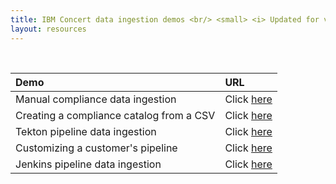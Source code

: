 ```yaml
---
title: IBM Concert data ingestion demos <br/> <small> <i> Updated for v1.0.4 </i> </small>
layout: resources
---
```


<br/>

| **Demo** | **URL** |
| :--- | :--- |
| Manual compliance data ingestion | Click <a href="https://ibm.github.io/platinum-demos/tech-sales-enablement-preparing-for-a-compliance-pov/demo-instructions" target="_blank" rel="noreferrer">here</a> |
| Creating a compliance catalog from a CSV | Click <a href="https://ibm.github.io/platinum-demos/tech-sales-enablement-creating-a-compliance-catalog-from-csv/demo-instructions" target="_blank" rel="noreferrer">here</a> |
| Tekton pipeline data ingestion | Click <a href="https://ibm.github.io/platinum-demos/tech-sales-enablement-learning-to-ingest-data-into-ibm-concert-pipeline/pre-requisites" target="_blank" rel="noreferrer">here</a> |
| Customizing a customer's pipeline | Click <a href="https://ibm.github.io/platinum-demos/tech-sales-enablement-customizing-customers-CICD-pipeline-for-ibm-concert/pre-requisites" target="_blank" rel="noreferrer">here</a> |
| Jenkins pipeline data ingestion | Click <a href="https://ibm.github.io/platinum-demos/tech-sales-enablement-learning-to-ingest-data-into-ibm-concert-jenkins-pipeline/pre-requisites" target="_blank" rel="noreferrer">here</a> |